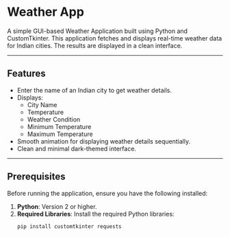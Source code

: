 # Weather App

A simple GUI-based Weather Application built using Python and CustomTkinter. 
This application fetches and displays real-time weather data for Indian cities. 
The results are displayed in a clean interface.

-------------------------------------------------------------------------------

## Features
- Enter the name of an Indian city to get weather details.
- Displays:
  - City Name
  - Temperature
  - Weather Condition
  - Minimum Temperature
  - Maximum Temperature
- Smooth animation for displaying weather details sequentially.
- Clean and minimal dark-themed interface.

--------------------------------------------------------------------------------

## Prerequisites
Before running the application, ensure you have the following installed:

1. **Python**: Version 2 or higher.
2. **Required Libraries**: Install the required Python libraries:
   ```bash
   pip install customtkinter requests
